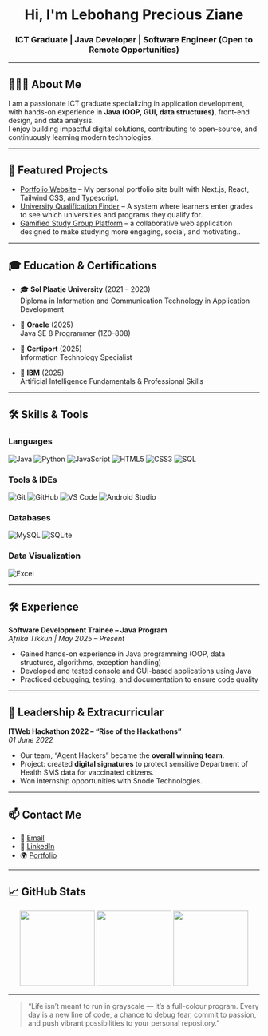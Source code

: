 <h1 align="center">Hi, I'm Lebohang Precious Ziane</h1>
<h3 align="center">ICT Graduate | Java Developer | Software Engineer (Open to Remote Opportunities)</h3>

---

## 👩🏽‍💻 About Me
I am a passionate ICT graduate specializing in application development, with hands-on experience in **Java (OOP, GUI, data structures)**, front-end design, and data analysis.  
I enjoy building impactful digital solutions, contributing to open-source, and continuously learning modern technologies.

---

## 🚀 Featured Projects
- [Portfolio Website](https://zianesite-portfolio.vercel.app/) – My personal portfolio site built with Next.js, React, Tailwind CSS, and Typescript.
- [University Qualification Finder](#) – A system where learners enter grades to see which universities and programs they qualify for.  
- [Gamified Study Group Platform](#) – a collaborative web application designed to make studying more engaging, social, and motivating..  
  



---

## 🎓 Education & Certifications

- 🎓 **Sol Plaatje University** (2021 – 2023)  
  Diploma in Information and Communication Technology in Application Development

- 🏅 **Oracle** (2025)  
  Java SE 8 Programmer (1Z0-808)

- 📜 **Certiport** (2025)  
  Information Technology Specialist

- 🤖 **IBM** (2025)  
  Artificial Intelligence Fundamentals & Professional Skills

---

## 🛠️ Skills & Tools

### Languages
![Java](https://img.shields.io/badge/Java-%23ED8B00.svg?style=for-the-badge&logo=java&logoColor=white)
![Python](https://img.shields.io/badge/Python-3670A0?style=for-the-badge&logo=python&logoColor=white)
![JavaScript](https://img.shields.io/badge/JavaScript-%23323330.svg?style=for-the-badge&logo=javascript&logoColor=%23F7DF1E)
![HTML5](https://img.shields.io/badge/HTML5-%23E34F26.svg?style=for-the-badge&logo=html5&logoColor=white)
![CSS3](https://img.shields.io/badge/CSS3-%231572B6.svg?style=for-the-badge&logo=css3&logoColor=white)
![SQL](https://img.shields.io/badge/SQL-4479A1?style=for-the-badge&logo=postgresql&logoColor=white)

### Tools & IDEs
![Git](https://img.shields.io/badge/Git-%23F05033.svg?style=for-the-badge&logo=git&logoColor=white)
![GitHub](https://img.shields.io/badge/GitHub-%23121011.svg?style=for-the-badge&logo=github&logoColor=white)
![VS Code](https://img.shields.io/badge/VSCode-%23007ACC.svg?style=for-the-badge&logo=visual-studio-code&logoColor=white)
![Android Studio](https://img.shields.io/badge/Android%20Studio-3DDC84.svg?style=for-the-badge&logo=android-studio&logoColor=white)

### Databases
![MySQL](https://img.shields.io/badge/MySQL-%2300f.svg?style=for-the-badge&logo=mysql&logoColor=white)
![SQLite](https://img.shields.io/badge/SQLite-003B57?style=for-the-badge&logo=sqlite&logoColor=white)

### Data Visualization
![Excel](https://img.shields.io/badge/Microsoft%20Excel-217346?style=for-the-badge&logo=microsoft-excel&logoColor=white)

---

## 🛠️ Experience

**Software Development Trainee – Java Program**  
_Afrika Tikkun | May 2025 – Present_  
- Gained hands-on experience in Java programming (OOP, data structures, algorithms, exception handling)  
- Developed and tested console and GUI-based applications using Java  
- Practiced debugging, testing, and documentation to ensure code quality  

---

## 🌟 Leadership & Extracurricular

**ITWeb Hackathon 2022 – “Rise of the Hackathons”**  
_01 June 2022_  
- Our team, “Agent Hackers” became the **overall winning team**.  
- Project: created **digital signatures** to protect sensitive Department of Health SMS data for vaccinated citizens.  
- Won internship opportunities with Snode Technologies.  

---

## 📫 Contact Me
- 📧 [Email](mailto:lebohangziane@gmail.com)  
- 💼 [LinkedIn](https://www.linkedin.com/in/lebohang-ziane-3805332b1/)  
- 🌍 [Portfolio](https://zianesite.github.io/ZianeSite/)  

---

## 📈 GitHub Stats
<p align="center">
  <img src="https://github-readme-stats.vercel.app/api?username=ZianeSite&show_icons=true&theme=radical" height="150"/>
  <img src="https://github-profile-summary-cards.vercel.app/api/cards/repos-per-language?username=ZianeSite&theme=radical" height="150"/>
  <img src="https://github-readme-streak-stats.herokuapp.com/?user=ZianeSite&theme=radical" height="150"/>
</p>

---

> “Life isn’t meant to run in grayscale — it’s a full-colour program. Every day is a new line of code, a chance to debug fear, commit to passion, and push vibrant possibilities to your personal repository.”
